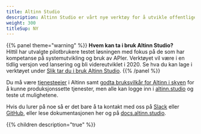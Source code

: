 ```yaml
---
title: Altinn Studio
description: Altinn Studio er vårt nye verktøy for å utvikle offentlige digitale tjenester. Dette kan være alt fra helt enkle skjema til avanserte applikasjoner.  
weight: 300
titleSup: NY
---
```



{{% panel theme="warning" %}}
**Hvem kan ta i bruk Altinn Studio?**  
Hittil har utvalgte pilotbrukere testet løsningen med fokus på de som har kompetanse på systemutvikling og bruk av APIer.
Verktøyet vil være i en tidlig versjon ved lansering og bli videreutviklet i 2020.
Se hva du kan lage i verktøyet under [Slik tar du i bruk Altinn Studio](https://www.altinndigital.no/altinn-studio/#possibilities).
{{% /panel %}}

Du må være [tjenesteeier](https://www.altinndigital.no/kom-i-gang/) i Altinn samt [godta bruksvilkår for Altinn i skyen](https://digdir.apps.altinn.no/digdir/godkjenn-bruksvilkaar/) for å kunne produksjonssette tjenester,
men alle kan logge inn i [altinn.studio](https://altinn.studio) og teste ut mulighetene.

Hvis du lurer på noe så er det bare å ta kontakt med oss på [Slack](https://altinnstudio.slack.com)
eller [GitHub](https://github.com/Altinn/altinn-studio/issues/new/choose), eller lese dokumentasjonen her og på
[docs.altinn.studio](https://docs.altinn.studio/teknologi/altinnstudio).


{{% children description="true" %}}
